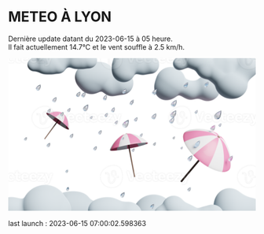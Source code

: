 # METEO À LYON

Dernière update datant du 2023-06-15 à 05 heure.  
Il fait actuellement 14.7°C et le vent souffle à 2.5 km/h.      

![](./.github/rain.png)

last launch : 2023-06-15 07:00:02.598363
